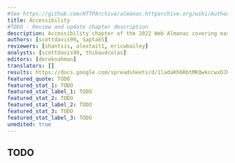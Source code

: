 ```yaml
---
#See https://github.com/HTTPArchive/almanac.httparchive.org/wiki/Authors'-Guide#metadata-to-add-at-the-top-of-your-chapters
title: Accessibility
#TODO - Review and update chapter description
description: Accessibility chapter of the 2022 Web Almanac covering ease of reading, media, ease of navigation, and compatibility with assistive technologies.
authors: [scottdavis99, SaptakS]
reviewers: [shantsis, alextait1, ericwbailey]
analysts: [scottdavis99, thibaudcolas]
editors: [dereknahman]
translators: []
results: https://docs.google.com/spreadsheets/d/1ladaKh6RbtMKQwkccwxDJGQf85KyhfLrtlM_9e9sLH8/
featured_quote: TODO
featured_stat_1: TODO
featured_stat_label_1: TODO
featured_stat_2: TODO
featured_stat_label_2: TODO
featured_stat_3: TODO
featured_stat_label_3: TODO
unedited: true
---
```


## TODO
